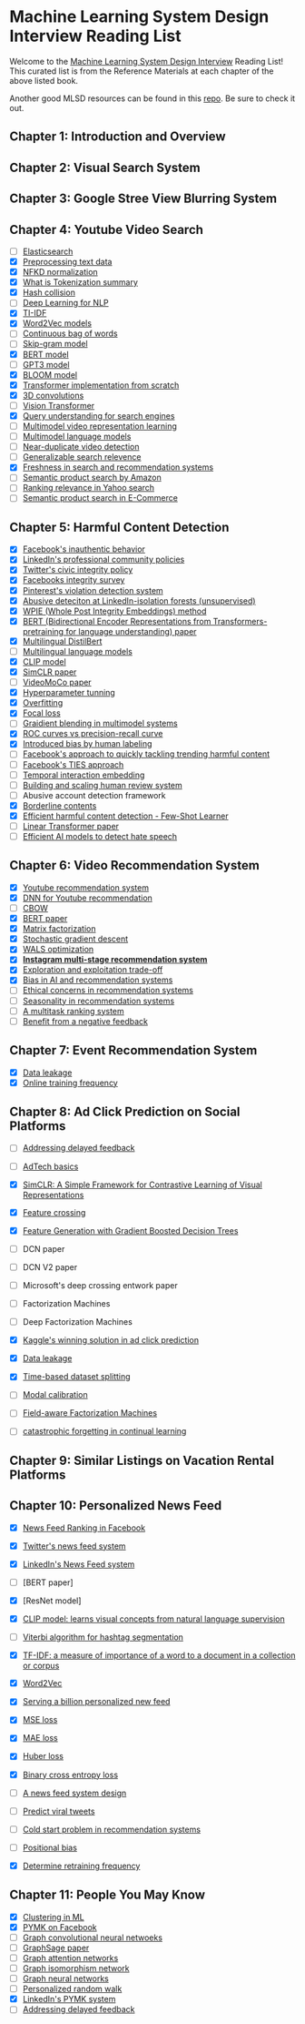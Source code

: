 # Machine Learning System Design Interview Reading List
Welcome to the [Machine Learning System Design Interview](https://www.amazon.com/Machine-Learning-System-Design-Interview/dp/1736049127/ref=sr_1_1?crid=1N7OYRAM2K046&keywords=machine+learning+system+design+interview&qid=1698602213&sprefix=%2Caps%2C173&sr=8-1) Reading List! This curated list is from the Reference Materials at each chapter of the above listed book.

Another good MLSD resources can be found in this [repo](https://github.com/alirezadir/Machine-Learning-Interviews). Be sure to check it out.

## Chapter 1: Introduction and Overview

## Chapter 2: Visual Search System

## Chapter 3: Google Stree View Blurring System

## Chapter 4: Youtube Video Search
- [ ] [Elasticsearch](https://www.tutorialspoint.com/elasticsearch/elasticsearch_query_dsl.htm)
- [x] [Preprocessing text data](https://huggingface.co/docs/transformers/preprocessing)
- [x] [NFKD normalization](http://unicode.org/reports/tr15/)
- [x] [What is Tokenization summary](https://huggingface.co/docs/transformers/tokenizer_summary)
- [x] [Hash collision](https://en.wikipedia.org/wiki/Hash_collision)
- [ ] [Deep Learning for NLP](http://cs224d.stanford.edu/lecture_notes/notes1.pdf)
- [x] [TI-IDF](https://en.wikipedia.org/wiki/Tf%E2%80%93idf)
- [x] [Word2Vec models](https://www.tensorflow.org/text/tutorials/word2vec)
- [ ] [Continuous bag of words](https://www.kdnuggets.com/2018/04/implementing-deep-learning-methods-feature-engineering-text-data-cbow.html)
- [ ] [Skip-gram model](http://mccormickml.com/2016/04/19/word2vec-tutorial-the-skip-gram-model/)
- [x] [BERT model](https://arxiv.org/abs/1810.04805)
- [ ] [GPT3 model](https://arxiv.org/abs/2005.14165)
- [x] [BLOOM model](https://bigscience.huggingface.co/blog/bloom)
- [x] [Transformer implementation from scratch](https://peterbloem.nl/blog/transformers)
- [x] [3D convolutions](https://www.kaggle.com/code/shivamb/3d-convolutions-understanding-use-case/notebook)
- [ ] [Vision Transformer](https://arxiv.org/abs/2010.11929)
- [x] [Query understanding for search engines](https://www.linkedin.com/pulse/ai-query-understanding-daniel-tunkelang/)
- [ ] [Multimodel video representation learning](https://arxiv.org/abs/2012.04124)
- [ ] [Multimodel language models](https://arxiv.org/abs/2107.00676)
- [ ] [Near-duplicate video detection](https://arxiv.org/abs/2005.07356)
- [ ] [Generalizable search relevence](https://livebook.manning.com/book/ai-powered-search/chapter-10/v-10/1)
- [x] [Freshness in search and recommendation systems](https://developers.google.com/machine-learning/recommendation/dnn/re-ranking)
- [ ] [Semantic product search by Amazon](https://arxiv.org/pdf/1907.00937.pdf)
- [ ] [Ranking relevance in Yahoo search](https://www.kdd.org/kdd2016/papers/files/adf0361-yinA.pdf)
- [ ] [Semantic product search in E-Commerce](https://arxiv.org/abs/2008.08180)

## Chapter 5: Harmful Content Detection
- [x] [Facebook's inauthentic behavior](https://transparency.fb.com/policies/community-standards/inauthentic-behavior/)
- [x] [LinkedIn's professional community policies](https://www.linkedin.com/legal/professional-community-policies)
- [x] [Twitter's civic integrity policy](https://help.twitter.com/en/rules-and-policies/election-integrity-policy)
- [x] [Facebooks integrity survey](https://arxiv.org/abs/2009.10311)
- [x] [Pinterest's violation detection system](https://medium.com/pinterest-engineering/how-pinterest-fights-misinformation-hate-speech-and-self-harm-content-with-machine-learning-1806b73b40ef)
- [x] [Abusive deteciton at LinkedIn-isolation forests (unsupervised)](https://engineering.linkedin.com/blog/2019/isolation-forest)
- [x] [WPIE (Whole Post Integrity Embeddings) method](https://ai.meta.com/blog/community-standards-report/)
- [x] [BERT (Bidirectional Encoder Representations from Transformers-pretraining for language understanding) paper](https://arxiv.org/abs/1810.04805)
- [x] [Multilingual DistilBert](https://huggingface.co/distilbert-base-multilingual-cased)
- [ ] [Multilingual language models](https://arxiv.org/abs/2107.00676)
- [x] [CLIP model](https://openai.com/research/clip)
- [x] [SimCLR paper](https://arxiv.org/abs/2002.05709)
- [ ] [VideoMoCo paper](https://arxiv.org/abs/2103.05905)
- [x] [Hyperparameter tunning](https://cloud.google.com/ai-platform/training/docs/hyperparameter-tuning-overview)
- [x] [Overfitting](https://en.wikipedia.org/wiki/Overfitting)
- [x] [Focal loss](https://amaarora.github.io/posts/2020-06-29-FocalLoss.html)
- [ ] [Graidient blending in multimodel systems](https://arxiv.org/abs/1905.12681)
- [x] [ROC curves vs precision-recall curve](https://machinelearningmastery.com/roc-curves-and-precision-recall-curves-for-classification-in-python/)
- [x] [Introduced bias by human labeling](https://labelyourdata.com/articles/bias-in-machine-learning)
- [ ] [Facebook's approach to quickly tackling trending harmful content](https://ai.meta.com/blog/harmful-content-can-evolve-quickly-our-new-ai-system-adapts-to-tackle-it/)
- [ ] [Facebook's TIES approach](https://arxiv.org/abs/2002.07917)
- [ ] [Temporal interaction embedding](https://www.facebook.com/atscaleevents/videos/730968530723238)
- [ ] [Building and scaling human review system](https://www.facebook.com/atscaleevents/videos/1201751883328695)
- [ ] Abusive account detection framework
- [x] [Borderline contents](https://transparency.fb.com/features/approach-to-ranking/content-distribution-guidelines/content-likely-violating-our-community-standards)
- [x] [Efficient harmful content detection - Few-Shot Learner](https://about.fb.com/news/2021/12/metas-new-ai-system-tackles-harmful-content/)
- [ ] [Linear Transformer paper](https://arxiv.org/abs/2006.16236)
- [ ] [Efficient AI models to detect hate speech](https://ai.meta.com/blog/how-facebook-uses-super-efficient-ai-models-to-detect-hate-speech/)

## Chapter 6: Video Recommendation System
- [x] [Youtube recommendation system](https://blog.youtube/inside-youtube/on-youtubes-recommendation-system/)
- [x] [DNN for Youtube recommendation](http://static.googleusercontent.com/media/research.google.com/en//pubs/archive/45530.pdf)
- [ ] [CBOW](https://arxiv.org/pdf/1301.3781.pdf)
- [x] [BERT paper](https://arxiv.org/abs/1810.04805)
- [x] [Matrix factorization](https://developers.google.com/machine-learning/recommendation/collaborative/matrix)
- [x] [Stochastic gradient descent](https://en.wikipedia.org/wiki/Stochastic_gradient_descent)
- [x] [WALS optimization](https://fairyonice.github.io/Learn-about-collaborative-filtering-and-weighted-alternating-least-square-with-tensorflow.html)
- [x] [**Instagram multi-stage recommendation system**](https://instagram-engineering.com/powered-by-ai-instagrams-explore-recommender-system-7ca901d2a882)
- [x] [Exploration and exploitation trade-off](https://en.wikipedia.org/wiki/Multi-armed_bandit)
- [x] [Bias in AI and recommendation systems](https://www.searchenginejournal.com/biases-search-recommender-systems/339319/)
- [ ] [Ethical concerns in recommendation systems](https://link.springer.com/article/10.1007/s00146-020-00950-y)
- [ ] [Seasonality in recommendation systems](https://www.computer.org/csdl/proceedings-article/big-data/2019/09005954/1hJsfgT0qL6)
- [ ] [A multitask ranking system](https://daiwk.github.io/assets/youtube-multitask.pdf)
- [ ] [Benefit from a negative feedback](https://arxiv.org/pdf/1607.04228.pdf)

## Chapter 7: Event Recommendation System
- [x] [Data leakage](https://machinelearningmastery.com/data-leakage-machine-learning/)
- [x] [Online training frequency](https://huyenchip.com/2022/01/02/real-time-machine-learning-challenges-and-solutions.html#towards-continual-learning)

## Chapter 8: Ad Click Prediction on Social Platforms
- [ ] [Addressing delayed feedback](https://arxiv.org/pdf/1907.06558.pdf)
- [ ] [AdTech basics](https://advertising.amazon.com/library/guides/what-is-adtech)
- [x] [SimCLR: A Simple Framework for Contrastive Learning of Visual Representations](https://arxiv.org/abs/2002.05709)
- [x] [Feature crossing](https://developers.google.com/machine-learning/crash-course/feature-crosses/video-lecture#:~:text=Build%20an%20understanding%20of%20feature%20crosses.,1%20Implement%20feature%20crosses%20in%20TensorFlow.)
- [x] [Feature Generation with Gradient Boosted Decision Trees](https://towardsdatascience.com/feature-generation-with-gradient-boosted-decision-trees-21d4946d6ab5)
- [ ] DCN paper
- [ ] DCN V2 paper
- [ ] Microsoft's deep crossing entwork paper
- [ ] Factorization Machines
- [ ] Deep Factorization Machines
- [x] [Kaggle's winning solution in ad click prediction](https://www.youtube.com/watch?v=4Go5crRVyuU)
- [x] [Data leakage](https://machinelearningmastery.com/data-leakage-machine-learning/)
- [x] [Time-based dataset splitting](https://www.linkedin.com/pulse/time-based-splitting-determining-train-test-data-come-manraj-chalokia/)
- [ ] [Modal calibration](https://machinelearningmastery.com/calibrated-classification-model-in-scikit-learn/)
- [ ] [Field-aware Factorization Machines](https://www.csie.ntu.edu.tw/~cjlin/papers/ffm.pdf)
- [ ] [catastrophic forgetting in continual learning](https://www.cs.uic.edu/~liub/lifelong-learning/continual-learning.pdf)


## Chapter 9: Similar Listings on Vacation Rental Platforms

## Chapter 10: Personalized News Feed
- [x] [News Feed Ranking in Facebook](https://engineering.fb.com/2021/01/26/ml-applications/news-feed-ranking/)
- [x] [Twitter's news feed system](https://blog.x.com/engineering/en_us/topics/insights/2017/using-deep-learning-at-scale-in-twitters-timelines#:~:text=Using%20Deep%20Learning%20at%20Scale%20in%20Twitter%E2%80%99s%20Timelines,companies.%20...%203%20Impact%20...%204%20Acknowledgements%20)
- [x] [LinkedIn's News Feed system](https://www.linkedin.com/blog/engineering/feed/understanding-feed-dwell-time)
- [ ] [BERT paper]
- [x] [ResNet model]
- [x] [CLIP model: learns visual concepts from natural language supervision](https://openai.com/research/clip)
- [ ] [Viterbi algorithm for hashtag segmentation](https://en.wikipedia.org/wiki/Viterbi_algorithm)
- [x] [TF-IDF: a measure of importance of a word to a document in a collection or corpus](https://en.wikipedia.org/wiki/Tf%E2%80%93idf)
- [x] [Word2Vec](https://en.wikipedia.org/wiki/Word2vec)
- [x] [Serving a billion personalized new feed](https://www.youtube.com/watch?v=Xpx5RYNTQvg)
- [x] [MSE loss](https://en.wikipedia.org/wiki/Mean_squared_error)
- [x] [MAE loss](https://en.wikipedia.org/wiki/Mean_absolute_error)
- [x] [Huber loss](https://en.wikipedia.org/wiki/Huber_loss)
- [x] [Binary cross entropy loss](https://en.wikipedia.org/wiki/Cross-entropy)
- [ ] [A news feed system design](https://liuzhenglaichn.gitbook.io/system-design/news-feed/design-a-news-feed-system)
- [ ] [Predict viral tweets](https://towardsdatascience.com/using-data-science-to-predict-viral-tweets-615b0acc2e1e)
- [ ] [Cold start problem in recommendation systems](https://en.wikipedia.org/wiki/Cold_start_(recommender_systems))
- [ ] [Positional bias](https://eugeneyan.com/writing/position-bias/)
- [x] [Determine retraining frequency](https://huyenchip.com/2022/01/02/real-time-machine-learning-challenges-and-solutions.html#continual-learning)


## Chapter 11: People You May Know
- [x] [Clustering in ML](https://developers.google.com/machine-learning/clustering/overview)
- [x] [PYMK on Facebook](https://www.youtube.com/watch?v=Xpx5RYNTQvg&t=1823s)
- [ ] [Graph convolutional neural netwoeks](https://tkipf.github.io/graph-convolutional-networks/)
- [ ] [GraphSage paper](https://proceedings.neurips.cc/paper_files/paper/2017/file/5dd9db5e033da9c6fb5ba83c7a7ebea9-Paper.pdf)
- [ ] [Graph attention networks](https://arxiv.org/abs/1710.10903)
- [ ] [Graph isomorphism network](https://arxiv.org/abs/1810.00826)
- [ ] [Graph neural networks](https://distill.pub/2021/gnn-intro/)
- [ ] [Personalized random walk](https://www.youtube.com/watch?v=HbzQzUaJ_9I)
- [x] [LinkedIn's PYMK system](https://engineering.linkedin.com/blog/2021/optimizing-pymk-for-equity-in-network-creation)
- [ ] [Addressing delayed feedback](https://arxiv.org/pdf/1907.06558.pdf)